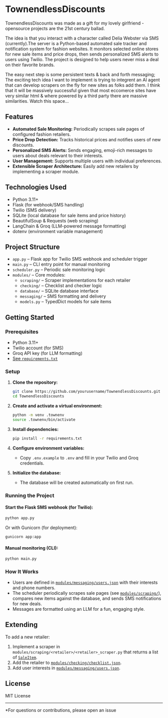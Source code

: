 # TownendlessDiscounts

TownendlessDiscounts was made as a gift for my lovely girlfriend - opensource projects are the 21st century ballad.

The idea is that you interact with a character called Delia Webster via SMS (currently).The server is a Python-based automated sale tracker and notification system for fashion websites. It monitors selected online stores for new sale items and price drops, then sends personalized SMS alerts to users using Twilio. The project is designed to help users never miss a deal on their favorite brands.

The easy next step is some persistent texts & back and forth messaging; The exciting tech idea I want to implement is trying to integrent an AI agent that can develop scrapers on the fly for new sites as folks add them. I think that it will be massively successful given that most eccomerce sites have very similar html & where powered by a third party there are massive similarities. Watch this space...

## Features

- **Automated Sale Monitoring:** Periodically scrapes sale pages of configured fashion retailers.
- **Price Drop Detection:** Tracks historical prices and notifies users of new discounts.
- **Personalized SMS Alerts:** Sends engaging, emoji-rich messages to users about deals relevant to their interests.
- **User Management:** Supports multiple users with individual preferences.
- **Extensible Scraper Architecture:** Easily add new retailers by implementing a scraper module.

## Technologies Used

- Python 3.11+
- Flask (for webhook/SMS handling)
- Twilio (SMS delivery)
- SQLite (local database for sale items and price history)
- BeautifulSoup & Requests (web scraping)
- LangChain & Groq (LLM-powered message formatting)
- dotenv (environment variable management)

## Project Structure

- `app.py` – Flask app for Twilio SMS webhook and scheduler trigger
- `main.py` – CLI entry point for manual monitoring
- `scheduler.py` – Periodic sale monitoring logic
- `modules/` – Core modules:
  - `scraping/` – Scraper implementations for each retailer
  - `checking/` – Checklist and checker logic
  - `database/` – SQLite database interface
  - `messaging/` – SMS formatting and delivery
  - `models.py` – TypedDict models for sale items

## Getting Started

### Prerequisites

- Python 3.11+
- Twilio account (for SMS)
- Groq API key (for LLM formatting)
- [See `requirements.txt`](requirements.txt)

### Setup

1. **Clone the repository:**
   ```sh
   git clone https://github.com/yourusername/TownendlessDiscounts.git
   cd TownendlessDiscounts
   ```

2. **Create and activate a virtual environment:**
   ```sh
   python -m venv .townenv
   source .townenv/bin/activate
   ```

3. **Install dependencies:**
   ```sh
   pip install -r requirements.txt
   ```

4. **Configure environment variables:**
   - Copy `.env.example` to `.env` and fill in your Twilio and Groq credentials.

5. **Initialize the database:**
   - The database will be created automatically on first run.

### Running the Project

#### Start the Flask SMS webhook (for Twilio):

```sh
python app.py
```
Or with Gunicorn (for deployment):
```sh
gunicorn app:app
```

#### Manual monitoring (CLI):

```sh
python main.py
```

### How It Works

- Users are defined in [`modules/messaging/users.json`](modules/messaging/users.json) with their interests and phone numbers.
- The scheduler periodically scrapes sale pages (see [`modules/scraping/`](modules/scraping/)), compares new items against the database, and sends SMS notifications for new deals.
- Messages are formatted using an LLM for a fun, engaging style.

## Extending

To add a new retailer:
1. Implement a scraper in `modules/scraping/<retailer>/<retailer>_scraper.py` that returns a list of [`SaleItem`](modules/models.py).
2. Add the retailer to [`modules/checking/checklist.json`](modules/checking/checklist.json).
3. Add user interests in [`modules/messaging/users.json`](modules/messaging/users.json).

## License

MIT License

---

*For questions or contributions, please open an issue
